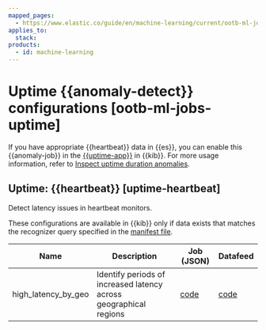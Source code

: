 ```yaml
---
mapped_pages:
  - https://www.elastic.co/guide/en/machine-learning/current/ootb-ml-jobs-uptime.html
applies_to:
  stack:
products:
  - id: machine-learning
---
```


# Uptime {{anomaly-detect}} configurations [ootb-ml-jobs-uptime]

If you have appropriate {{heartbeat}} data in {{es}}, you can enable this {{anomaly-job}} in the [{{uptime-app}}](/solutions/observability/synthetics/index.md#monitoring-uptime) in {{kib}}. For more usage information, refer to [Inspect uptime duration anomalies](/solutions/observability/uptime/inspect-duration-anomalies.md).


## Uptime: {{heartbeat}} [uptime-heartbeat]

Detect latency issues in heartbeat monitors.

These configurations are available in {{kib}} only if data exists that matches the recognizer query specified in the [manifest file](https://github.com/elastic/kibana/blob/master/x-pack/platform/plugins/shared/ml/server/models/data_recognizer/modules/uptime_heartbeat/manifest.json).

| Name | Description | Job (JSON) | Datafeed |
| --- | --- | --- | --- |
| high_latency_by_geo | Identify periods of increased latency across geographical regions | [code](https://github.com/elastic/kibana/blob/master/x-pack/platform/plugins/shared/ml/server/models/data_recognizer/modules/uptime_heartbeat/ml/high_latency_by_geo.json) | [code](https://github.com/elastic/kibana/blob/master/x-pack/platform/plugins/shared/ml/server/models/data_recognizer/modules/uptime_heartbeat/ml/datafeed_high_latency_by_geo.json) |

